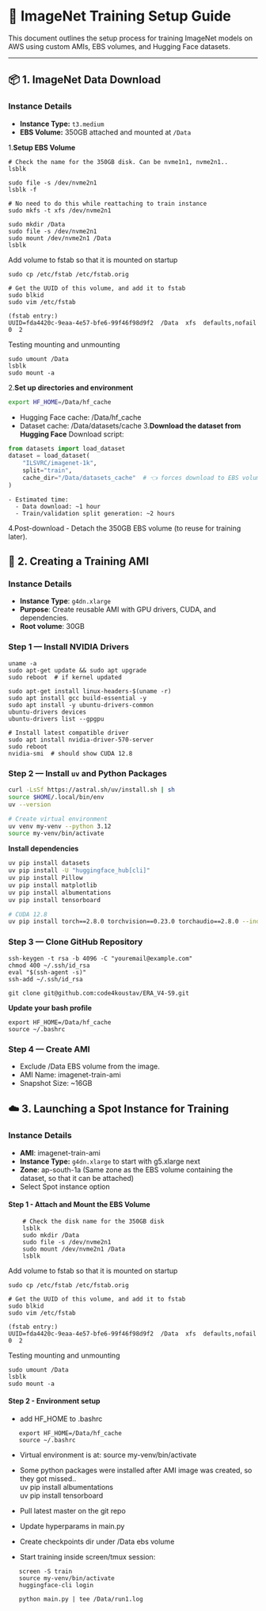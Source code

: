 # 🧠 ImageNet Training Setup Guide

This document outlines the setup process for training ImageNet models on AWS using custom AMIs, EBS volumes, and Hugging Face datasets.

---

## 📦 1. ImageNet Data Download

### Instance Details
- **Instance Type:** `t3.medium`  
- **EBS Volume:** 350GB attached and mounted at `/Data`


1.**Setup EBS Volume**
```commandline
# Check the name for the 350GB disk. Can be nvme1n1, nvme2n1..
lsblk

sudo file -s /dev/nvme2n1
lsblk -f

# No need to do this while reattaching to train instance
sudo mkfs -t xfs /dev/nvme2n1

sudo mkdir /Data
sudo file -s /dev/nvme2n1
sudo mount /dev/nvme2n1 /Data
lsblk
```

Add volume to fstab so that it is mounted on startup     
```commandline
sudo cp /etc/fstab /etc/fstab.orig

# Get the UUID of this volume, and add it to fstab
sudo blkid
sudo vim /etc/fstab

(fstab entry:)
UUID=fda4420c-9eaa-4e57-bfe6-99f46f98d9f2  /Data  xfs  defaults,nofail  0  2
```

Testing mounting and unmounting 
```commandline
sudo umount /Data
lsblk
sudo mount -a
```


2.**Set up directories and environment**
   ```bash
   export HF_HOME=/Data/hf_cache
   ```
   - Hugging Face cache: /Data/hf_cache
   - Dataset cache: /Data/datasets/cache
3.**Download the dataset from Hugging Face**
    Download script:  
```python
from datasets import load_dataset
dataset = load_dataset(
    "ILSVRC/imagenet-1k",
    split="train",
    cache_dir="/Data/datasets_cache"  # 👈 forces download to EBS volume
)
```        

    - Estimated time: 
      - Data download: ~1 hour
      - Train/validation split generation: ~2 hours
4.Post-download
    - Detach the 350GB EBS volume (to reuse for training later).

## 💽 2. Creating a Training AMI

### Instance Details
- **Instance Type**: `g4dn.xlarge`
- **Purpose**: Create reusable AMI with GPU drivers, CUDA, and dependencies.
- **Root volume**: 30GB


### Step 1 — Install NVIDIA Drivers  
```commandline
uname -a
sudo apt-get update && sudo apt upgrade
sudo reboot  # if kernel updated

sudo apt-get install linux-headers-$(uname -r) 
sudo apt install gcc build-essential -y
sudo apt install -y ubuntu-drivers-common
ubuntu-drivers devices
ubuntu-drivers list --gpgpu

# Install latest compatible driver
sudo apt install nvidia-driver-570-server
sudo reboot
nvidia-smi  # should show CUDA 12.8

```

### Step 2 — Install `uv` and Python Packages  

```bash
curl -LsSf https://astral.sh/uv/install.sh | sh
source $HOME/.local/bin/env
uv --version

# Create virtual environment
uv venv my-venv --python 3.12
source my-venv/bin/activate
```  

**Install dependencies**

```bash
uv pip install datasets
uv pip install -U "huggingface_hub[cli]"
uv pip install Pillow
uv pip install matplotlib
uv pip install albumentations
uv pip install tensorboard

# CUDA 12.8
uv pip install torch==2.8.0 torchvision==0.23.0 torchaudio==2.8.0 --index-url https://download.pytorch.org/whl/cu128
```   

### Step 3 — Clone GitHub Repository  

```commandline
ssh-keygen -t rsa -b 4096 -C "youremail@example.com"
chmod 400 ~/.ssh/id_rsa
eval "$(ssh-agent -s)"
ssh-add ~/.ssh/id_rsa

git clone git@github.com:code4koustav/ERA_V4-S9.git
```

**Update your bash profile**
```commandline
export HF_HOME=/Data/hf_cache
source ~/.bashrc

```  

### Step 4 — Create AMI
- Exclude /Data EBS volume from the image.
- AMI Name: imagenet-train-ami
- Snapshot Size: ~16GB  


## ☁️ 3. Launching a Spot Instance for Training

### Instance Details
- **AMI**: imagenet-train-ami
- **Instance Type:** `g4dn.xlarge` to start with
    g5.xlarge next
- **Zone**: ap-south-1a (Same zone as the EBS volume containing the dataset, so that it can be attached)
- Select Spot instance option


#### Step 1 - Attach and Mount the EBS Volume

```commandline
    # Check the disk name for the 350GB disk
    lsblk
    sudo mkdir /Data
    sudo file -s /dev/nvme2n1
    sudo mount /dev/nvme2n1 /Data
    lsblk
```   

Add volume to fstab so that it is mounted on startup     
```commandline
sudo cp /etc/fstab /etc/fstab.orig

# Get the UUID of this volume, and add it to fstab
sudo blkid
sudo vim /etc/fstab

(fstab entry:)
UUID=fda4420c-9eaa-4e57-bfe6-99f46f98d9f2  /Data  xfs  defaults,nofail  0  2
```   

Testing mounting and unmounting    
```commandline
sudo umount /Data
lsblk
sudo mount -a
```

#### Step 2 - Environment setup

- add HF_HOME to .bashrc
```commandline
   export HF_HOME=/Data/hf_cache
   source ~/.bashrc
```

- Virtual environment is at:
   source my-venv/bin/activate

 - Some python packages were installed after AMI image was created, so they got missed..   
   uv pip install albumentations   
   uv pip install tensorboard

 - Pull latest master on the git repo
 - Update hyperparams in main.py
 - Create checkpoints dir under /Data ebs volume
 - Start training inside screen/tmux session:
```commandline
   screen -S train
   source my-venv/bin/activate
   huggingface-cli login

   python main.py | tee /Data/run1.log
```
